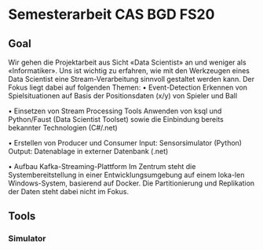 # Semesterarbeit CAS BGD FS20

## Goal
Wir gehen die Projektarbeit aus Sicht «Data Scientist» an und weniger als «Informatiker». Uns ist wichtig zu erfahren, wie mit den Werkzeugen eines Data Scientist eine Stream-Verarbeitung sinnvoll gestaltet werden kann. Der Fokus liegt dabei auf folgenden Themen:
•	Event-Detection
Erkennen von Spielsituationen auf Basis der Positionsdaten (x/y) von Spieler und Ball

•	Einsetzen von Stream Processing Tools 
Anwenden von ksql und Python/Faust (Data Scientist Toolset) sowie die Einbindung bereits bekannter Technologien (C#/.net)

•	Erstellen von Producer und Consumer
Input: Sensorsimulator (Python)
Output: Datenablage in externer Datenbank (.net)

•	Aufbau Kafka-Streaming-Plattform
Im Zentrum steht die Systembereitstellung in einer Entwicklungsumgebung auf einem loka-len Windows-System, basierend auf Docker. Die Partitionierung und Replikation der Daten steht dabei nicht im Fokus.

## Tools

### Simulator
